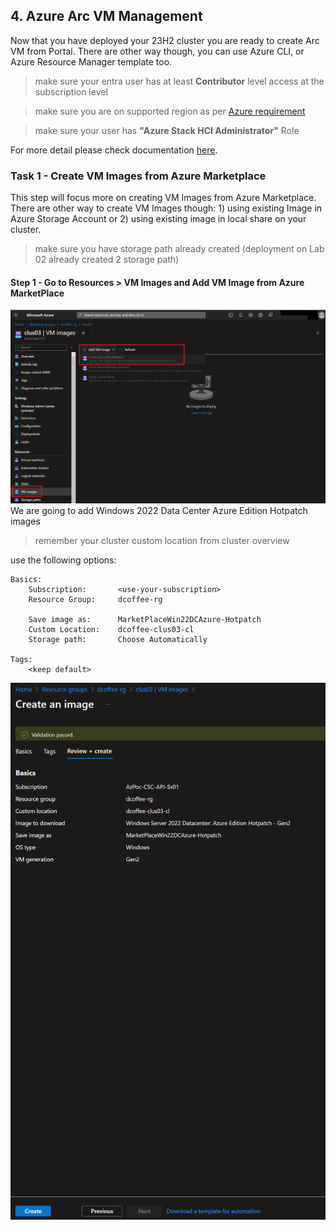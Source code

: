 ## 4. Azure Arc VM Management

Now that you have deployed your 23H2 cluster you are ready to create Arc VM from Portal. 
There are other way though, you can use Azure CLI, or Azure Resource Manager template too.
> make sure your entra user has at least **Contributor** level access at the subscription level

> make sure you are on supported region as per [Azure requirement](https://learn.microsoft.com/en-us/azure-stack/hci/concepts/system-requirements-23h2#azure-requirements)

> make sure your user has **"Azure Stack HCI Administrator"** Role

For more detail please check documentation [here](https://learn.microsoft.com/en-us/azure-stack/hci/manage/create-arc-virtual-machines?tabs=azureportal).

### Task 1 - Create VM Images from Azure Marketplace

This step will focus more on creating VM Images from Azure Marketplace. 
There are other way to create VM Images though: 1) using existing Image in Azure Storage Account or 2) using existing image in local share on your cluster.
> make sure you have storage path already created (deployment on Lab 02 already created 2 storage path)

#### Step 1 - Go to Resources > VM Images and Add VM Image from Azure MarketPlace
![Add VM Images from Marketplace](images/AddVMImages-Marketplace.png)
We are going to add Windows 2022 Data Center Azure Edition Hotpatch images
> remember your cluster custom location from cluster overview

use the following options:
```
Basics:
    Subscription:       <use-your-subscription>
    Resource Group:     dcoffee-rg
    
    Save image as:      MarketPlaceWin22DCAzure-Hotpatch
    Custom Location:    dcoffee-clus03-cl
    Storage path:       Choose Automatically

Tags:
    <keep default>
```
![Add VM Images from Marketplace - Validate](images/AddVMImages-Marketplace-Validate.png)
